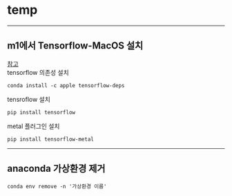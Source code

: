# temp
___
## m1에서 Tensorflow-MacOS 설치  
[참고](https://gmnam.tistory.com/271)  
tensorflow 의존성 설치
```
conda install -c apple tensorflow-deps
```
tensroflow 설치
```
pip install tensorflow
```
metal 플러그인 설치
```
pip install tensorflow-metal
```

___
## anaconda 가상환경 제거
```
conda env remove -n '가상환경 이름'
```
